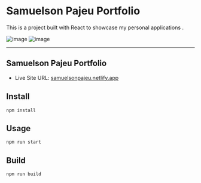 # Samuelson Pajeu Portfolio

This is a project built with React to showcase my personal applications .

![image](https://github.com/SamuelsonPajeu/samuelsonpajeu-portfolio/assets/79151331/e045f038-e169-43d8-9ad7-bead75443ea7)
![image](https://github.com/SamuelsonPajeu/samuelsonpajeu-portfolio/assets/79151331/e5f2f96a-36ca-4edd-be02-c813196c4986)

------------------------------------------------------------------------------------------

## Samuelson Pajeu Portfolio

- Live Site URL: [samuelsonpajeu.netlify.app](https://samuelsonpajeu.netlify.app)

## Install
```
npm install
```

## Usage
```
npm run start
```

## Build
```
npm run build
```
